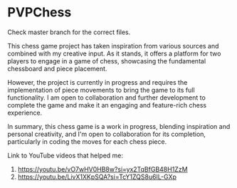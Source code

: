 # PVPChess

Check master branch for the correct files. 

This chess game project has taken inspiration from various sources and combined with my creative input. As it stands, it offers a platform for two players to engage in a game of chess, showcasing the fundamental chessboard and piece placement.

However, the project is currently in progress and requires the implementation of piece movements to bring the game to its full functionality. I am open to collaboration and further development to complete the game and make it an engaging and feature-rich chess experience.

In summary, this chess game is a work in progress, blending inspiration and personal creativity, and I'm open to collaboration for its completion, particularly in coding the moves for each chess piece.

Link to YouTube videos that helped me: 
1. https://youtu.be/vO7wHV0HB8w?si=yx2TqBfGB48H1ZzM
2. https://youtu.be/LivX1XKpSQA?si=TcY1ZQS8u6IL-GXp

